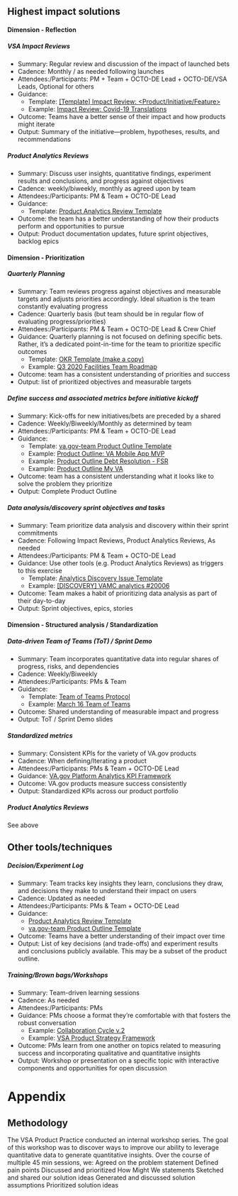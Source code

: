 ## Highest impact solutions
#### Dimension - Reflection
##### VSA Impact Reviews 	
- Summary: Regular review and discussion of the impact of launched bets
- Cadence: Monthly / as needed following launches
- Attendees:/Participants: PM + Team + OCTO-DE Lead + OCTO-DE/VSA Leads, Optional for others
- Guidance: 
  - Template: [[Template] Impact Review: <Product/Initiative/Feature>](https://docs.google.com/presentation/d/1JGRSGCX8jyOTUGgNBKG1uDKyEikl26vNsl4d5M71qAU/edit)  
  - Example: [Impact Review: Covid-19 Translations](https://docs.google.com/presentation/d/1T5VxP3CjHZBAeqnzPnG1KMGR9PYJy2my_vePcsOBGJI/edit#slide=id.g7a08253fe7_0_0)
- Outcome: Teams have a better sense of their impact and how products might iterate
- Output: Summary of the initiative—problem, hypotheses, results, and recommendations
##### Product Analytics Reviews
- Summary: Discuss user insights, quantitative findings, experiment results and conclusions, and progress against objectives
- Cadence: weekly/biweekly, monthly as agreed upon by team
- Attendees:/Participants: PM & Team + OCTO-DE Lead
- Guidance: 
  - Template: [Product Analytics Review Template](https://github.com/department-of-veterans-affairs/va.gov-team/blob/master/teams/vsa/product/product-analytics-review-template.md) 
- Outcome: the team has a better understanding of how their products perform and opportunities to pursue
- Output: Product documentation updates, future sprint objectives, backlog epics
#### Dimension - Prioritization
##### Quarterly Planning
- Summary: Team reviews progress against objectives and measurable targets and adjusts priorities accordingly. Ideal situation is the team constantly evaluating progress 
- Cadence: Quarterly basis (but team should be in regular flow of evaluating progress/priorities)
- Attendees:/Participants: PM & Team + OCTO-DE Lead & Crew Chief
- Guidance: 
Quarterly planning is not focused on defining specific bets. Rather, it’s a dedicated point-in-time for the team to prioritize specific outcomes 
  - Template: [OKR Template (make a copy)](https://docs.google.com/drawings/d/16-ih0YnV-Q09PUfFPWT9mqEMRpkizvjugOgHpBDK9RM/edit) 
  - Example: [Q3 2020 Facilities Team Roadmap](https://github.com/department-of-veterans-affairs/va.gov-team/blob/master/products/facilities/roadmaps/3q-facilities-team-roadmap.md) 
- Outcome: team has a consistent understanding of priorities and success
- Output: list of prioritized objectives and measurable targets 
##### Define success and associated metrics before initiative kickoff
- Summary: Kick-offs for new initiatives/bets are preceded by a shared 
- Cadence: Weekly/Biweekly/Monthly as determined by team
- Attendees:/Participants: PM & Team + OCTO-DE Lead
- Guidance: 
  - Template: [va.gov-team Product Outline Template](https://github.com/department-of-veterans-affairs/va.gov-team/blob/master/platform/product-management/product-outline-template.md#measuring-success) 
  - Example: [Product Outline: VA Mobile App MVP](https://github.com/department-of-veterans-affairs/va.gov-team/blob/master/products/va-mobile-app/product/product%20outline.md#measuring-success)
  - Example: [Product Outline Debt Resolution - FSR](https://github.com/department-of-veterans-affairs/va.gov-team/blob/master/products/Debt%20Resolution/Financial-Status-Report/FSR-Product-Outline.md#measuring-success)
  - Example: [Product Outline My VA](https://github.com/department-of-veterans-affairs/va.gov-team/tree/master/products/identity-personalization/my-va#measuring-success)  
- Outcome: team has a consistent understanding what it looks like to solve the problem they prioritize
- Output: Complete Product Outline
##### Data analysis/discovery sprint objectives and tasks 
- Summary: Team prioritize data analysis and discovery within their sprint commitments 
- Cadence:  Following Impact Reviews, Product Analytics Reviews, As needed
- Attendees:/Participants: PM & Team + OCTO-DE Lead
- Guidance: 
Use other tools (e.g. Product Analytics Reviews) as triggers to this exercise
  - Template: [Analytics Discovery Issue Template](https://github.com/department-of-veterans-affairs/va.gov-team/issues/new?assignees=&labels=discovery%2C+research&template=analytics-discovery.md&title=Analytics+Discovery+-+%5BProduct%2FInitiative%2FObservation%5D)
  - Example: [[DISCOVERY] VAMC analytics #20006](https://github.com/department-of-veterans-affairs/va.gov-team/issues/20006) 
- Outcome: Team makes a habit of prioritizing data analysis as part of their day-to-day 
- Output: Sprint objectives, epics, stories
#### Dimension - Structured analysis / Standardization
##### Data-driven Team of Teams (ToT) / Sprint Demo
- Summary: Team incorporates quantitative data into regular shares of progress, risks, and dependencies
- Cadence:  Weekly/Biweekly
- Attendees:/Participants:  PMs & Team
- Guidance: 
  - Template: [Team of Teams Protocol](https://github.com/department-of-veterans-affairs/va.gov-team/blob/master/platform/product-management/Team%20of%20Teams%20Protocol%203-2-21.pptx)
  - Example: [March 16 Team of Teams](https://dsva.slack.com/archives/CE4304QPK/p1616202930007500)
- Outcome: Shared understanding of measurable impact and progress
- Output: ToT / Sprint Demo slides
##### Standardized metrics
- Summary: Consistent KPIs for the variety of VA.gov products 
- Cadence:  When defining/Iterating a product
- Attendees:/Participants: PMs & Team + OCTO-DE Lead
- Guidance: [VA.gov Platform Analytics KPI Framework](https://github.com/department-of-veterans-affairs/va.gov-team/blob/master/platform/analytics/Analytics%20Playbook/va-gov-platform-analytics-kpi-framework.pdf) 
- Outcome: VA.gov products measure success consistently
- Output: Standardized KPIs across our product portfolio
##### Product Analytics Reviews
See above
## Other tools/techniques
##### Decision/Experiment Log 
- Summary: Team tracks key insights they learn, conclusions they draw, and decisions they make  to understand their impact on users
- Cadence: Updated as needed
- Attendees:/Participants: PMs & Team + OCTO-DE Lead
- Guidance: 
  - [Product Analytics Review Template](https://github.com/department-of-veterans-affairs/va.gov-team/blob/master/teams/vsa/product/product-analytics-review-template.md) 
  - [va.gov-team Product Outline Template](https://github.com/department-of-veterans-affairs/va.gov-team/blob/master/platform/product-management/product-outline-template.md#solution-narrative) 
- Outcome: Teams have a better understanding of their impact over time
- Output: List of key decisions (and trade-offs) and experiment results and conclusions publicly available. This may be a subset of the product outline. 
##### Training/Brown bags/Workshops
- Summary: Team-driven learning sessions 
- Cadence:  As needed
- Attendees:/Participants: PMs 
- Guidance: 
PMs choose a format they’re comfortable with that fosters the robust conversation 
  - Example: [Collaboration Cycle v.2](https://docs.google.com/presentation/d/1uhadsA1D0lvjL5LI15UVRnOplNvFt6t4ggT4hw0NZWE/edit#slide=id.gc34a3e701b_0_0) 
  - Example: [VSA Product Strategy Framework](https://docs.google.com/presentation/d/16dnI4KwDTn7paw1MN4r0OvGtZPVneAN2fnQRVP9RPPs/edit#slide=id.p1) 
- Outcome:  PMs learn from one another on topics related to measuring success and incorporating qualitative and quantitative insights
- Output: Workshop or presentation on a specific topic with interactive components and opportunities for open discussion

# Appendix
## Methodology
The VSA Product Practice conducted an internal workshop series. The goal of this workshop was to discover ways to improve our ability to leverage quantitative data to generate quantitative insights. 
Over the course of multiple 45 min sessions, we: 
Agreed on the problem statement
Defined pain points
Discussed and prioritized How Might We statements
Sketched and shared our solution ideas
Generated and discussed solution assumptions
Prioritized solution ideas 
